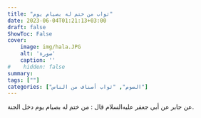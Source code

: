```yaml
---
title: "ثواب من ختم له بصيام يوم"
date: 2023-06-04T01:21:13+03:00
draft: false
ShowToc: False
cover:
    image: img/hala.JPG
    alt: 'صورة'
    caption: ''
#    hidden: false
summary: 
tags: [""]
categories: ["الصوم", "ثواب أصناف من الناس"]
---
```

عن جابر عن أبي جعفر عليه‌السلام قال : من ختم له بصيام يوم دخل الجنة.
 

